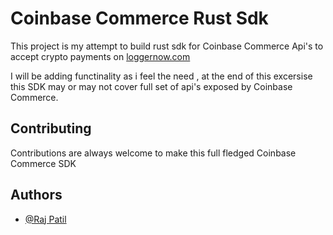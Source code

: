 # Coinbase Commerce Rust Sdk

This project is my attempt to build rust sdk for Coinbase Commerce Api's to accept crypto payments on [loggernow.com](loggernow.com)

I will be adding functinality as i feel the need , at the end of this excersise this SDK may or may not cover full set of api's exposed by Coinbase Commerce.





## Contributing

Contributions are always welcome to make this full fledged Coinbase Commerce SDK



## Authors

- [@Raj Patil](https://www.github.com/OutOfBoundCats)

